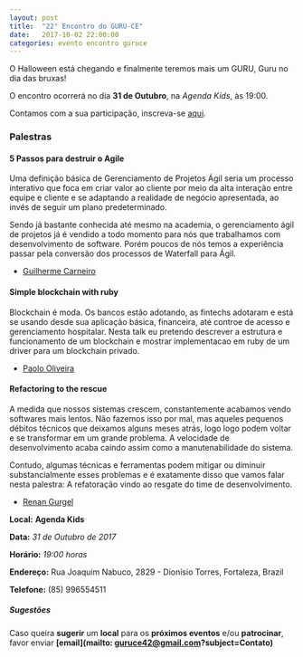 ```yaml
---
layout: post
title:  "22° Encontro do GURU-CE"
date:   2017-10-02 22:00:00
categories: evento encontro guruce
---
```


O Halloween está chegando e finalmente teremos mais um GURU, Guru no dia das bruxas!

O encontro ocorrerá no dia **31 de Outubro**, na _Agenda Kids_, às 19:00.

Contamos com a sua participação, inscreva-se [aqui](https://www.sympla.com.br/22-encontro-do-guru-ce__198434).

### Palestras

#### 5 Passos para destruir o Agile

Uma definição básica de Gerenciamento de Projetos Ágil seria um processo interativo que foca em criar valor ao cliente por meio da alta interação entre equipe e cliente e se adaptando a realidade de negócio apresentada, ao invés de seguir um plano predeterminado.  

Sendo já bastante conhecida até mesmo na academia, o gerenciamento ágil de projetos já é vendido a todo momento para nós que trabalhamos com desenvolvimento de software. Porém poucos de nós temos a experiência passar pela conversão dos processos de Waterfall para Ágil.

- [Guilherme Carneiro](https://github.com/guicarneiro)

#### Simple blockchain with ruby

Blockchain é moda. Os bancos estão adotando, as fintechs adotaram e está se usando desde sua aplicação básica, financeira, até controe de acesso e gerenciamento hospitalar. Nesta talk eu pretendo descrever a estrutura e funcionamento de um blockchain e mostrar implementacao em ruby de um driver para um blockchain privado.

- [Paolo Oliveira](https://twitter.com/paoloo)

#### Refactoring to the rescue

A medida que nossos sistemas crescem, constantemente acabamos vendo softwares mais lentos. Não fazemos isso por mal, mas aqueles pequenos débitos técnicos que deixamos alguns meses atrás, logo logo podem voltar e se transformar em um grande problema. A velocidade de desenvolvimento acaba caindo assim como a manutenabilidade do sistema.

Contudo, algumas técnicas e ferramentas podem mitigar ou diminuir substancialmente esses problemas e é exatamente disso que vamos falar nesta palestra: A refatoração vindo ao resgate do time de desenvolvimento.

- [Renan Gurgel](https://twitter.com/gurgelrenan)


__Local:__ __Agenda Kids__

__Data:__ _31 de Outubro de 2017_

__Horário:__ _19:00 horas_

__Endereço:__ Rua Joaquim Nabuco, 2829 - Dionísio Torres, Fortaleza, Brazil

__Telefone:__ (85) 996554511

##### Sugestões

Caso queira __sugerir__ um __local__ para os __próximos eventos__ e/ou __patrocinar__, favor enviar __[email](mailto: guruce42@gmail.com?subject=Contato)__
